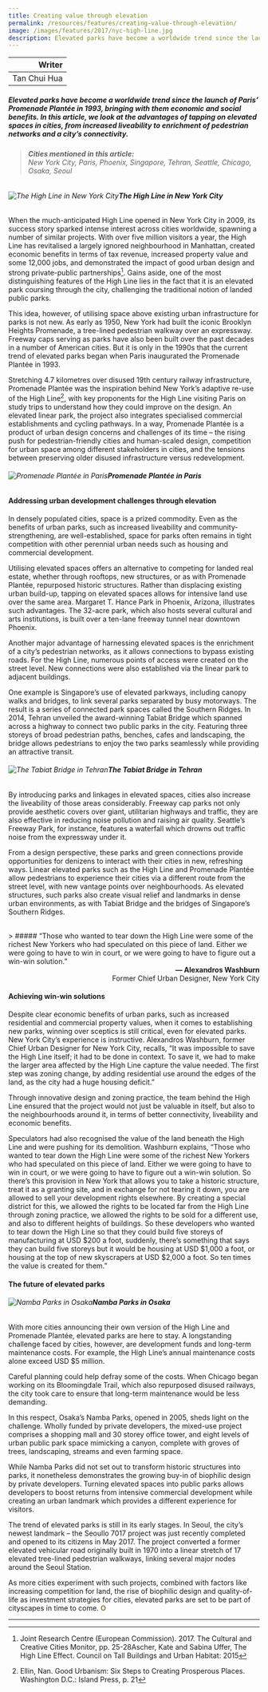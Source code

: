 ```yaml
---
title: Creating value through elevation
permalink: /resources/features/creating-value-through-elevation/
image: /images/features/2017/nyc-high-line.jpg
description: Elevated parks have become a worldwide trend since the launch of Paris’ Promenade Plantée in 1993, bringing with them economic and social benefits. In this article, we look at the advantages of tapping on elevated spaces in cities, from increased liveability to enrichment of pedestrian networks and a city’s connectivity.
---
```


| Writer |
|---:|
| Tan Chui Hua |

##### Elevated parks have become a worldwide trend since the launch of Paris’ Promenade Plantée in 1993, bringing with them economic and social benefits. In this article, we look at the advantages of tapping on elevated spaces in cities, from increased liveability to enrichment of pedestrian networks and a city’s connectivity.

> ###### **Cities mentioned in this article:** <br> New York City, Paris, Phoenix, Singapore, Tehran, Seattle, Chicago, Osaka, Seoul

###### ![The High Line in New York City](/images/features/2017/nyc-high-line.jpg/)**The High Line in New York City**

When the much-anticipated High Line opened in New York City in 2009, its success story sparked intense interest across cities worldwide, spawning a number of similar projects. With over five million visitors a year, the High Line has revitalised a largely ignored neighbourhood in Manhattan, created economic benefits in terms of tax revenue, increased property value and some 12,000 jobs, and demonstrated the impact of good urban design and strong private-public partnerships[^1]. Gains aside, one of the most distinguishing features of the High Line lies in the fact that it is an elevated park coursing through the city, challenging the traditional notion of landed public parks.

This idea, however, of utilising space above existing urban infrastructure for parks is not new. As early as 1950, New York had built the iconic Brooklyn Heights Promenade, a tree-lined pedestrian walkway over an expressway. Freeway caps serving as parks have also been built over the past decades in a number of American cities. But it is only in the 1990s that the current trend of elevated parks began when Paris inaugurated the Promenade Plantée in 1993.

Stretching 4.7 kilometres over disused 19th century railway infrastructure, Promenade Plantée was the inspiration behind New York’s adaptive re-use of the High Line[^2], with key proponents for the High Line visiting Paris on study trips to understand how they could improve on the design. An elevated linear park, the project also integrates specialised commercial establishments and cycling pathways. In a way, Promenade Plantée is a product of urban design concerns and challenges of its time – the rising push for pedestrian-friendly cities and human-scaled design, competition for urban space among different stakeholders in cities, and the tensions between preserving older disused infrastructure versus redevelopment.

###### ![Promenade Plantée in Paris](/images/features/2017/promenade-plantee.jpg/)**Promenade Plantée in Paris**

#### **Addressing urban development challenges through elevation**

In densely populated cities, space is a prized commodity. Even as the benefits of urban parks, such as increased liveability and community-strengthening, are well-established, space for parks often remains in tight competition with other perennial urban needs such as housing and commercial development.

Utilising elevated spaces offers an alternative to competing for landed real estate, whether through rooftops, new structures, or as with Promenade Plantée, repurposed historic structures. Rather than displacing existing urban build-up, tapping on elevated spaces allows for intensive land use over the same area. Margaret T. Hance Park in Phoenix, Arizona, illustrates such advantages. The 32-acre park, which also hosts several cultural and arts institutions, is built over a ten-lane freeway tunnel near downtown Phoenix.

Another major advantage of harnessing elevated spaces is the enrichment of a city’s pedestrian networks, as it allows connections to bypass existing roads. For the High Line, numerous points of access were created on the street level. New connections were also established via the linear park to adjacent buildings.

One example is Singapore’s use of elevated parkways, including canopy walks and bridges, to link several parks separated by busy motorways. The result is a series of connected park spaces called the Southern Ridges. In 2014, Tehran unveiled the award-winning Tabiat Bridge which spanned across a highway to connect two public parks in the city. Featuring three storeys of broad pedestrian paths, benches, cafes and landscaping, the bridge allows pedestrians to enjoy the two parks seamlessly while providing an attractive transit.

###### ![The Tabiat Bridge in Tehran](/images/features/2017/tabiat-bridge.jpg/)**The Tabiat Bridge in Tehran**

By introducing parks and linkages in elevated spaces, cities also increase the liveability of those areas considerably. Freeway cap parks not only provide aesthetic covers over giant, utilitarian highways and traffic, they are also effective in reducing noise pollution and raising air quality. Seattle’s Freeway Park, for instance, features a waterfall which drowns out traffic noise from the expressway under it.

From a design perspective, these parks and green connections provide opportunities for denizens to interact with their cities in new, refreshing ways. Linear elevated parks such as the High Line and Promenade Plantée allow pedestrians to experience their cities via a different route from the street level, with new vantage points over neighbourhoods. As elevated structures, such parks also create visual relief and landmarks in dense urban environments, as with Tabiat Bridge and the bridges of Singapore’s Southern Ridges.

<br> 
> ##### “Those who wanted to tear down the High Line were some of the richest New Yorkers who had speculated on this piece of land. Either we were going to have to win in court, or we were going to have to figure out a win-win solution.”

<div align="right"><b>— Alexandros Washburn</b><br>Former Chief Urban Designer, New York City</div>

#### **Achieving win-win solutions**

Despite clear economic benefits of urban parks, such as increased residential and commercial property values, when it comes to establishing new parks, winning over sceptics is still critical, even for elevated parks. New York City’s experience is instructive. Alexandros Washburn, former Chief Urban Designer for New York City, recalls, “It was impossible to save the High Line itself; it had to be done in context. To save it, we had to make the larger area affected by the High Line capture the value needed. The first step was zoning change, by adding residential use around the edges of the land, as the city had a huge housing deficit.”

Through innovative design and zoning practice, the team behind the High Line ensured that the project would not just be valuable in itself, but also to the neighbourhoods around it, in terms of better connectivity, liveability and economic benefits.

Speculators had also recognised the value of the land beneath the High Line and were pushing for its demolition. Washburn explains, “Those who wanted to tear down the High Line were some of the richest New Yorkers who had speculated on this piece of land. Either we were going to have to win in court, or we were going to have to figure out a win-win solution. So there’s this provision in New York that allows you to take a historic structure, treat it as a granting site, and in exchange for not tearing it down, you are allowed to sell your development rights elsewhere. By creating a special district for this, we allowed the rights to be located far from the High Line through zoning practice, we allowed the rights to be sold for a different use, and also to different heights of buildings. So these developers who wanted to tear down the High Line so that they could build five storeys of manufacturing at USD $200 a foot, suddenly, there’s something that says they can build five storeys but it would be housing at USD $1,000 a foot, or housing at the top of new skyscrapers at USD $2,000 a foot. So ten times the value is created for them.”

#### **The future of elevated parks**

###### ![Namba Parks in Osaka](/images/features/2017/namba-park.jpg/)**Namba Parks in Osaka**

With more cities announcing their own version of the High Line and Promenade Plantée, elevated parks are here to stay. A longstanding challenge faced by cities, however, are development funds and long-term maintenance costs. For example, the High Line’s annual maintenance costs alone exceed USD $5 million.

Careful planning could help defray some of the costs. When Chicago began working on its Bloomingdale Trail, which also repurposed disused railways, the city took care to ensure that long-term maintenance would be less demanding.

In this respect, Osaka’s Namba Parks, opened in 2005, sheds light on the challenge. Wholly funded by private developers, the mixed-use project comprises a shopping mall and 30 storey office tower, and eight levels of urban public park space mimicking a canyon, complete with groves of trees, landscaping, streams and even farming space.

While Namba Parks did not set out to transform historic structures into parks, it nonetheless demonstrates the growing buy-in of biophilic design by private developers. Turning elevated spaces into public parks allows developers to boost returns from intensive commercial development while creating an urban landmark which provides a different experience for visitors.

The trend of elevated parks is still in its early stages. In Seoul, the city’s newest landmark – the Seoullo 7017 project was just recently completed and opened to its citizens in May 2017. The project converted a former elevated vehicular road originally built in 1970 into a linear stretch of 17 elevated tree-lined pedestrian walkways, linking several major nodes around the Seoul Station.

As more cities experiment with such projects, combined with factors like increasing competition for land, the rise of biophilic design and quality-of-life as investment strategies for cities, elevated parks are set to be part of cityscapes in time to come. **<font color="#967942">O</font>** 

---

[^1]: Joint Research Centre (European Commission). 2017. The Cultural and Creative Cities Monitor, pp. 25-28Ascher, Kate and Sabina Uffer, The High Line Effect. Council on Tall Buildings and Urban Habitat: 2015
[^2]: Ellin, Nan. Good Urbanism: Six Steps to Creating Prosperous Places. Washington D.C.: Island Press, p. 21 
